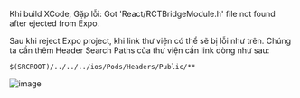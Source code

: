 Khi build XCode, Gặp lỗi: Got 'React/RCTBridgeModule.h' file not found after ejected from Expo.

Sau khi reject Expo project, khi link thư viện có thể sẽ bị lỗi như trên. Chúng ta cần thêm Header Search Paths của thư viện cần link dòng như sau:

```
$(SRCROOT)/../../../ios/Pods/Headers/Public/**
```

![image](https://user-images.githubusercontent.com/10974517/64230296-a40c2400-cf16-11e9-8f2e-07cdc031c357.png)
